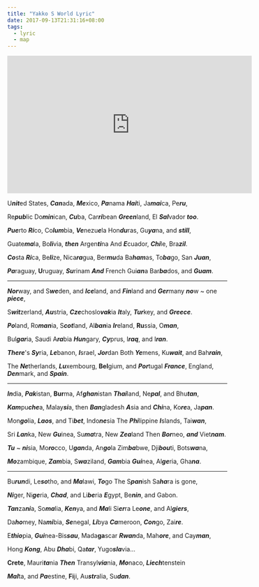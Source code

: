 ```yaml
---
title: "Yakko S World Lyric"
date: 2017-09-13T21:31:16+08:00
tags:
  - lyric
  - map
---
```


<iframe width="560" height="315" src="https://www.youtube.com/embed/5pOFKmk7ytU" frameborder="0" allowfullscreen></iframe>

U***nit***ed States, ***Can***ada, ***Me***xico, ***Pa***nama
***Hai***ti, Ja***mai***ca, Pe***ru***, 


Re***pub***lic Do***min***ican, ***Cu***ba, Car***ri***bean
***Green***land, El ***Sal***vador ***too***.


***Pue***rto ***Ri***co, Co***lum***bia, ***Ve***nezu***e***la
Hon***du***ras, Gu***ya***na, and ***still***,


Guate***ma***la, Bo***li***via, ***then*** Argen***ti***na
And ***E***cuador, ***Chi***le, Bra***zil***.


***Co***sta ***Ri***ca, Be***li***ze, Nica***ra***gua, Ber***mu***da
Ba***ham***as, To***ba***go, San ***Juan***,

***Pa***raguay, **U**ruguay, ***Su***rinam ***And*** French Gui***an***a
Bar***ba***dos, and ***Guam***.

---

***Nor***way, and S***we***den, and ***Ice***land, and ***Fin***land and
***Ger***many ***no***w ~ one ***piece***,

S***wit***zerland, ***Au***stria, ***Cze***choslo***vak***ia
***It***aly, ***Tur***key, and ***Greece***.

***Po***land, Ro***man***ia, S***cot***land, Al***ban***ia
***Ir***eland, **Ru**ssia, O***man***,

Bul***gar***ia, Saudi A***ra***bia
***Hun***gary, ***Cy***prus, I***raq***, and I***ran***.

***There***'s ***Sy***ria, ***Le***banon, ***I***srael, ***Jor***dan Both
***Ye***mens, Ku***wait***, and Bah***rain***,

The ***Ne***therlands, ***Lu***xembourg, **Bel**gium, and ***Por***tugal
***France***, England, ***Den***mark, and ***Spain***.

---

***In***dia, ***Pak***istan, **Bur**ma, Af***ghan***istan
***Thai***land, Ne***pal***, and Bhu***tan***,

***Kam***pu***che***a, Malay***si***a, then ***Ban***gladesh ***A***sia and
***Chi***na, Ko***re***a, Ja***pan***.

Mon***go***lia, ***Laos***, and Ti***bet***, Indo***ne***sia
The ***Phi***lippine ***I***slands, Tai***wan***,

Sri ***Lan***ka, New ***Gu***inea, Su***ma***tra, New ***Zea***land
Then ***Bor***neo, ***and*** Viet***nam***.

***Tu*** ~ ***ni***sia, Mo***ro***cco, U***gan***da, An***go***la
Zim***ba***bwe, Dji***bou***ti, Bots***wa***na,

***Mo***zambique, ***Zam***bia, S***wa***ziland, ***Gam***bia
***Gui***nea, Al***ge***ria, Gha***na***.

----

Bu***run***di, Le***so***tho, and ***Ma***lawi, ***To***go
The S***pan***ish Sa***ha***ra is gone,

***Ni***ger, Ni***ge***ria, ***Chad***, and Li***be***ria
***E***gypt, Be***nin***, and Gabon.

***Tan***za***ni***a, So***ma***lia, ***Ken***ya, and ***Ma***li
Si***er***ra Le***one***, and Al***giers***,

Da***ho***mey, Na***mi***bia, ***Se***negal, ***Li***bya
***Ca***meroon, ***Con***go, Zai***re***.

E***thio***pia, ***Gui***nea-Bis***sau***, Mada**ga**scar
***Rwan***da, Mah***ore***, and Cay***man***,

Hong ***Kong***, Abu ***Dha***bi, Qa***tar***, Yugo***sla***via...

**Crete**, Mauri***ta***nia
***Then*** Transyl***via***nia,
***Mo***naco, ***Liech***tenstein

***Mal***ta, and ***Pa***estine,
**Fi**ji, Au***str***alia, Su***dan***.